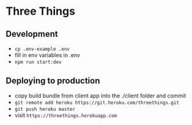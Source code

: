 # Three Things

## Development

- `cp .env-example .env`
- fill in env variables in .env
- `npm run start:dev`

## Deploying to production

- copy build bundle from client app into the ./client folder and commit
- `git remote add heroku https://git.heroku.com/threethings.git`
- `git push heroku master`
- visit `https://threethings.herokuapp.com`
